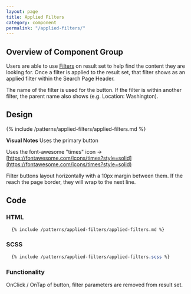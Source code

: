 ```yaml
---
layout: page
title: Applied Filters
category: component
permalink: "/applied-filters/"
---
```

## Overview of Component Group
Users are able to use [Filters]({{site.url}}filters)  on result set to help find the content they are looking for. Once a filter is applied to the result set, that filter shows as an applied filter within the Search Page Header.

The name of the filter is used for the button. If the filter is within another filter, the parent name also shows (e.g. Location: Washington).

## Design

{% include /patterns/applied-filters/applied-filters.md %}

**Visual Notes**
Uses the primary button

Uses the font-awesome "times" icon → [https://fontawesome.com/icons/times?style=solid](https://fontawesome.com/icons/times?style=solid)

Filter buttons layout horizontally with a 10px margin between them. If the reach the page border, they will wrap to the next line.

## Code
### HTML
```html
  {% include /patterns/applied-filters/applied-filters.md %}
```

### SCSS
```scss
  {% include /patterns/applied-filters/applied-filters.scss %}
```


### Functionality
OnClick / OnTap of button, filter parameters are removed from result set.

